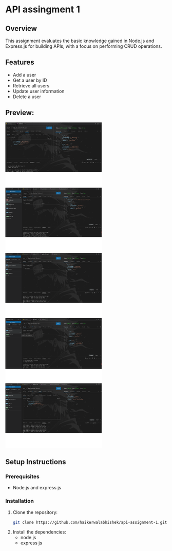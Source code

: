 # API assingment 1

## Overview
This assignment evaluates the basic knowledge gained in Node.js and Express.js for building APIs, with a focus on performing CRUD operations.

## Features
- Add a user
- Get a user by ID
- Retrieve all users
- Update user information
- Delete a user

## Preview:

<img src="https://raw.githubusercontent.com/haikerwalabhishek/api-assignment-1/refs/heads/main/screenshots/addUser.png" height=200px width=300px>&nbsp;&nbsp;&nbsp;&nbsp;<img src="https://raw.githubusercontent.com/haikerwalabhishek/api-assignment-1/refs/heads/main/screenshots/deleteUser.png" height=200px width=300px>&nbsp;&nbsp;&nbsp;&nbsp;<img src="https://raw.githubusercontent.com/haikerwalabhishek/api-assignment-1/refs/heads/main/screenshots/getUserByUserId.png" height=200px width=300px>&nbsp;&nbsp;&nbsp;&nbsp;<img src="https://raw.githubusercontent.com/haikerwalabhishek/api-assignment-1/refs/heads/main/screenshots/getUsers.png" height=200px width=300px>&nbsp;&nbsp;&nbsp;&nbsp;<img src="https://raw.githubusercontent.com/haikerwalabhishek/api-assignment-1/refs/heads/main/screenshots/updateUser.png" height=200px width=300px>



## Setup Instructions

### Prerequisites
- Node.js and express js

### Installation
1. Clone the repository:
   ```bash
   git clone https://github.com/haikerwalabhishek/api-assignment-1.git
   
2. Install the dependencies:
   - node js
   - express js

